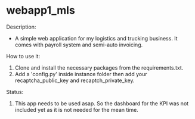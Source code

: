 # webapp1_mls
Description:
  - A simple web application for my logistics and trucking business. It comes with payroll system and semi-auto invoicing.
  
How to use it:
  1. Clone and install the necessary packages from the requirements.txt.
  2. Add a 'config.py' inside instance folder then add your recaptcha_public_key and recaptch_private_key.

Status:
  1. This app needs to be used asap. So the dashboard for the KPI was not included yet as it is not needed for the mean time.
